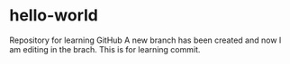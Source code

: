# hello-world
Repository for learning GitHub
A new branch has been created and now I am editing in the brach. This is for learning commit.
